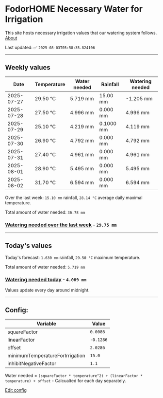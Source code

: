 # FodorHOME Necessary Water for Irrigation

This site hosts necessary irrigation values that our watering system follows. [About](https://github.com/redyau/irrigation)

Last updated: ✅ `2025-08-03T05:58:35.824106`

---

## Weekly values

| Date | Temperature | Water needed | Rainfall | Watering needed |
|-----|-----|-----|-----|-----|
| 2025-07-27 | 29.50 °C | 5.719 mm | 15.00 mm | -1.205 mm |
| 2025-07-28 | 27.50 °C | 4.996 mm | 0.000 mm | 4.996 mm |
| 2025-07-29 | 25.10 °C | 4.219 mm | 0.1000 mm | 4.119 mm |
| 2025-07-30 | 26.90 °C | 4.792 mm | 0.000 mm | 4.792 mm |
| 2025-07-31 | 27.40 °C | 4.961 mm | 0.000 mm | 4.961 mm |
| 2025-08-01 | 28.90 °C | 5.495 mm | 0.000 mm | 5.495 mm |
| 2025-08-02 | 31.70 °C | 6.594 mm | 0.000 mm | 6.594 mm |


Over the last week: `15.10 mm` rainfall, `28.14 °C` average daily maximal temperature.

Total amount of water needed: `36.78 mm`

### [Watering needed over the last week](lastweek.txt) - `29.75 mm`

---

## Today's values

Today's forecast: `1.630 mm` rainfall, `29.50 °C` maximum temperature.

Total amount of water needed: `5.719 mm`

### [Watering needed today](today.txt) - `4.089 mm`

Values update every day around midnight.

---

## Config:

| Variable | Value |
|-----|-----|
| squareFactor | `0.0086` |
| linearFactor | `-0.1286` |
| offset | `2.0286` |
| minimumTemperatureForIrrigation | `15.0` |
| inhibitNegativeFactor | `1.1` |

Water needed = `(squareFactor * temperature^2) + (linearFactor * temperature) + offset` - Calcualted for each day separately.

[Edit config](https://github.com/RedyAu/irrigation/edit/main/config.json)
